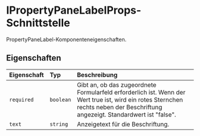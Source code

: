 # <a name="ipropertypanelabelprops-interface"></a>IPropertyPaneLabelProps-Schnittstelle







PropertyPaneLabel-Komponenteneigenschaften.




## <a name="properties"></a>Eigenschaften

| Eigenschaft     | Typ   | Beschreibung|
|:-------------|:-------|:-----------|
|`required`      | `boolean` | Gibt an, ob das zugeordnete Formularfeld erforderlich ist. Wenn der Wert true ist, wird ein rotes Sternchen rechts neben der Beschriftung angezeigt. Standardwert ist "false". |
|`text`      | `string` | Anzeigetext für die Beschriftung. |






